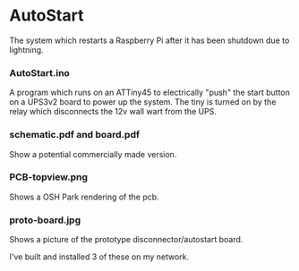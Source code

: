 # AutoStart
The system which restarts a Raspberry Pi after it has been shutdown due to lightning.

### AutoStart.ino
A program which runs on an ATTiny45 to electrically "push" the start button on a UPS3v2 board to power up the system. The tiny is turned on by the relay which disconnects the 12v wall wart from the UPS.

### schematic.pdf and board.pdf
Show a potential commercially made version.

### PCB-topview.png
Shows a OSH Park rendering of the pcb.

### proto-board.jpg
Shows a picture of the prototype disconnector/autostart board.

I've built and installed 3 of these on my network.
